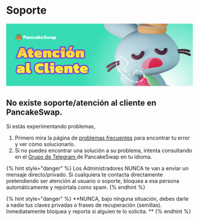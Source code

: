 # Soporte

![](../.gitbook/assets/at-al-cliente.png)

## No existe soporte/atención al cliente en PancakeSwap.

Si estás experimentando problemas,

1. Primero mira la página de [problemas frecuentes](../click-here-for-help/errores-frecuentes.md) para encontrar tu error y ver cómo solucionarlo.
2. Si no puedes encontrar una solución a su problema, intenta consultando en el [Grupo de Telegram ](https://t.me/PancakeSwapEs)de PancakeSwap en tu idioma.

{% hint style="danger" %}
Los Administradores NUNCA te van a enviar un mensaje directo/privado. Si cualquiera te contacta directamente pretendiendo ser atención al usuario o soporte, bloquea a esa persona automáticamente y repórtala como spam.
{% endhint %}

{% hint style="danger" %}
**NUNCA, bajo ninguna situación, debes darle a nadie tus claves privadas o frases de recuperación (semillas). Inmediatamente bloquea y reporta si alguien te lo solicita. **
{% endhint %}
